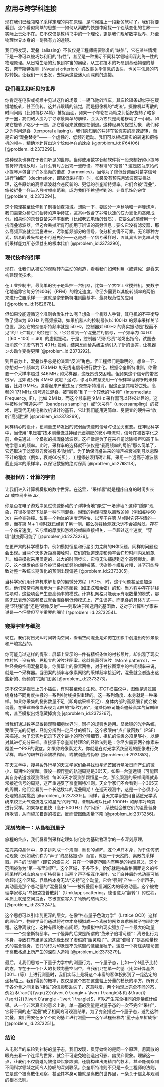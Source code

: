 ## 应用与跨学科连接

现在我们已经领略了采样定理的内在原理，是时候踏上一段新的旅程了。我们将要看到，这个看似简单的思想——如何从离散的快照中窥探一个连续变化的世界——实际上无处不在。它不仅仅是教科书中的一个理论，更是我们理解数字世界、乃至物理世界本身的一副强有力的透镜。

我们将发现，混叠（aliasing）不仅仅是工程师需要修复的“缺陷”，它在某些情境下是一种可以被巧妙利用的“特性”，甚至是一种揭示不同科学领域间深刻统一性的物理原理。从日常生活的幻象到宇宙的奥秘，从工程技术的巧思到基础物理的基石，奈奎斯特准则（Nyquist criterion）的故事关乎信息的丢失，也关乎信息的巧妙转换。让我们一同出发，去探索这些迷人而深刻的连接。

### 我们看见和听见的世界

你肯定在电影或视频中见过这样的场景：一辆飞驰的汽车，其车轮辐条却似乎在缓慢地旋转，甚至倒转。这并非眼睛的错觉，而是摄像机的“戏法”。摄像机以离散的时间间隔（比如每秒24帧）捕捉画面。如果一个车轮在两帧之间恰好旋转了略多于一圈，我们的大脑为了寻求最简单的解释，会认为它只是向前移动了一小段。如果它旋转了略少于一圈，那它看起来就像是在倒退。这种经典的视觉幻象，我们称之为时间混叠（temporal aliasing）。我们感知到的并非车轮真实的高速旋转，而是它的“混叠替身”——一个虚假的、低频的运动。我们可以根据真实的转速和摄像机的帧率，精确地计算出这个貌似存在的速度 [@problem_id:1764106] [@problem_id:2373299]。

这种现象也存在于我们听见的世界。当你使用数字音频软件将一段录制好的小提琴音符降调播放时，为什么有时会出现一些奇怪、不和谐的“鬼音”？这是因为原始的小提琴声包含了许多高频的谐波（harmonics）。当你为了降低音调而对数字信号进行“抽取”（decimation，即降低采样率）时，如果没有预先用滤波器妥善处理，这些原始的高频谐波就会违反新的、更低的奈奎斯特频率。它们会被“混叠”，像被折叠一样进入可听频率范围，成为我们不希望听到的、非音乐性的杂音 [@problem_id:2373294]。

这个原理甚至延伸到了刑事侦查领域。想象一下，要区分一声枪响和一声鞭炮声，我们需要分析它们独特的声学特征，这其中包含了非常快速的压力变化和高频成分。如果你的录音设备采样率很低（比如老式电话的音质），它要么必须使用一个抗混叠滤波器，但这会丢掉所有可能用于辨识的高频信息；要么它没有滤波器，那么高频声波就会混叠进来，污染低频部分的信号，使分析变得不可靠。无论哪种方式，信息的丢失都是不可避免的——这是对一个信号采样时，若其真实带宽超过我们采样能力所必须付出的根本代价 [@problem_id:2373290]。

### 现代技术的引擎

现在，让我们从被动的观察转向主动的创造，看看我们如何利用（或避免）混叠来构建现代技术。

在工业控制中，最简单的例子是监控一台机器，比如一个大型工业搅拌机。要数字化地追踪它每分钟600转（RPM）的稳定速度，你至少需要以其旋转频率的两倍来进行位置采样——这就是奈奎斯特准则最基本、最具规范性的应用 [@problem_id:1582678]。

但如果没能遵循这个准则会发生什么呢？想象一个机器人手臂，其电机的不平衡导致了频率为 $60\,\mathrm{Hz}$ 的高频振动。如果机器人的控制器仅以 $100\,\mathrm{Hz}$ 的频率采样关节位置，那么它的奈奎斯特频率就是 $50\,\mathrm{Hz}$。控制器对 $60\,\mathrm{Hz}$ 的真实振动是“视而不见”的！它“看到”的会是什么？它会看到一个混叠后的信号，一个频率为 $40\,\mathrm{Hz}$ （$|60 - 100| = 40$）的虚假振动。于是，控制器“尽职尽责”地发出指令，试图去抵消这个子虚乌有的 $40\,\mathrm{Hz}$ 振动，结果反而给系统主动引入了新的误差，让机器ンの动作变得更糟 [@problem_id:2373292]。

到目前为止，混叠似乎总是扮演着“反派”角色。但工程师们是聪明的。想象一下，你想对一个频率为 $173\,\mathrm{MHz}$ 的无线电信号进行数字化。根据奈奎斯特准则，你需要一个采样率超过 $346\,\mathrm{MHz}$ 的采样器，这既昂贵又困难。但如果这个信号的带宽很窄，比如说只有 $3\,\mathrm{MHz}$ 宽呢？这时，你可以故意使用一个采样率低得多的采样器，比如 $9\,\mathrm{MHz}$。这看起来严重违反了奈奎斯特准则，但这正是其精妙之处。高频的 $173\,\mathrm{MHz}$ 信号通过混叠，被“搬移”到了一个较低的“中频”（Intermediate Frequency, IF），比如 $2\,\mathrm{MHz}$，而这个频率是 $9\,\mathrm{MHz}$ 采样器可以轻松处理的。这种被称为“带通采样”（bandpass sampling）或“欠采样”（undersampling）的技术，是现代无线电接收机设计的基石，它让我们能用更简单、更便宜的硬件来“收听”高频世界 [@problem_id:2373269]。

同样精心的设计，在测量生命发出的微弱而快速的信号时也至关重要。在神经科学中，当使用“电压钳”技术测量流过神经元细胞膜的微小电流时，信号在被数字化之前，会先通过一个模拟的抗混叠滤波器。这样做是为了在采样前滤除噪声和高于生物学意义的频率。此时，采样率的选择就不仅仅是“最高频率的两倍”那么简单了，它还取决于滤波器的衰减有多“陡峭”。为了确保混叠进来的噪声被衰减到可以忽略不计的程度（例如，衰减60分贝），工程师必须精确计算，采用一个远高于滤波器截止频率的采样率，以保证数据的绝对保真 [@problem_id:2768118]。

### 模拟世界：计算的宇宙

让我们进入计算机模拟的数字世界。在这里，“采样器”就是程序自身的时间步长 $\Delta t$ 或空间步长 $\Delta x$。

你是否在电子游戏中见过快速移动的子弹神奇地“穿过”一堵薄墙？这种“隧穿”现象，在很多情况下就是一种时间混叠。游戏的物理引擎以离散的帧（例如每秒60次）来检查碰撞。如果一个物体的速度足够快，以至于在第 $N$ 帧时它还在墙的一侧，而在第 $N+1$ 帧时就已经到了另一侧，那么碰撞检测就永远不会被触发。存在一个临界速度，它与墙的厚度和游戏的帧率直接相关，一旦超过这个速度，“穿墙”就变得可能了 [@problem_id:2373286]。

在更严肃的科学模拟中，例如模拟恒星和行星引力之舞的N体问题，同样的问题也会出现。当两个天体近距离接触时，它们的轨道速度和频率会在短时间内急剧飙升。如果模拟采用固定的、过大的时间步长，它将无法捕捉到这个高频爆发。相反，这个爆发的能量会被混叠成低频的虚假振荡，污染整个模拟过程，甚至可能导致对整个系统长期演化的预测出现偏差 [@problem_id:2373305]。

当科学家们用计算机求解复杂的偏微分方程（PDEs）时，这个问题甚至更加深刻。他们常常将解表示为一系列基函数（如正弦和余弦）的和。当方程中存在非线性项时，这些项会产生更高频率的模式。计算机网格只能表示有限数量的模式，那些无法表示的高频模式就会混叠到低频模式上，产生误差。而混叠的具体方式——是“环绕折返”还是“镜像反射”——则取决于所选用的基函数，这对于计算科学家来说是一个细微但至关重要的细节 [@problem_id:2373254]。

### 窥探宇宙与细胞

现在，我们将目光从时间转向空间，看看空间混叠是如何在图像中创造出奇妙景象和严峻挑战的。

你可能见过这样的情形：屏幕上显示的一件有精细条纹的衬衫照片，却出现了现实中衬衫上没有的、更粗大的波纹状图案。这就是莫列波纹（Moiré patterns），一种经典的空间混叠现象。你屏幕上的像素网格，对于衬衫图案中的空间频率来说，就是一个采样器。当图案的频率与像素网格的采样频率接近时，混叠就会创造出这些新的、低频的“拍频”图案 [@problem_id:2373273]。

这不仅仅是视觉上的小插曲，有时甚至攸关生死。在CT扫描仪中，图像是通过围绕身体不同角度拍摄的一系列X射线投影重建的。这一系列角度，本身就是一种采样。如果你采集的投影数量不足（即角度采样不足），身体内部的高频细节就会被混叠，在重建图像中表现为明显的“条纹伪影”，这些伪影可能会遮蔽真实的解剖结构，甚至模拟出或隐藏掉病变 [@problem_id:2373267]。

当我们通过数字显微镜观察细胞世界时，同样的规则也适用。显微镜的光学系统，受限于光的衍射，只能分辨到一定尺寸的细节，这个极限由“点扩散函数”（PSF）来描述。为了忠实地记录下这个最小的可分辨细节，相机的像素必须足够小，以便对其进行充分采样。直接源于奈奎斯特理论的经验法则是：你至少需要两个像素来覆盖一个PSF的宽度。如果你的像素太大，你就是在对光学系统呈现的图像进行欠采样，精细的细节将会被模糊掉，或被混叠成伪影 [@problem_id:2931853]。

在天文学中，搜寻系外行星的天文学家们会寻找恒星光芒因行星凌日而产生的微小、周期性的变暗。假设一颗行星的轨道周期是365天。如果一台望远镜（可能因其自身轨道或观测限制）每366天才观测那颗恒星一次，那么观测的采样间隔就非常接近信号的周期，这严重违反了奈奎斯特准则。天文学家们不会看到一个365天的周期，他们会看到一个长达数年的混叠周期！在巡天观测中，这是一个必须小心处理的真实挑战 [@problem_id:2373316]。同样，当天文学家使用自适应光学系统来校正大气湍流造成的星光“闪烁”时，控制系统以比如 $1000\,\mathrm{Hz}$ 的频率对畸变进行采样。如果存在更快（高于 $500\,\mathrm{Hz}$）的“闪烁”，系统就会被它们的混叠替身所欺骗，从而施加错误的校正，反而使图像质量下降 [@problem_id:2373256]。

### 深刻的统一：从晶格到量子

旅程的终点，我们将看到采样定理如何化身为基础物理学的一条深刻原理。

在完美的晶体中，原子排列成一个规则、重复的点阵。这个点阵本身，对于任何波动现象（例如我们称为“声子”的晶格振动）而言，就是一个天然的、离散的采样器。声子的“动量”（即它的波矢 $k$）只在一个特定范围内有明确的物理意义，这个范围被称为“第一布里渊区”。这个区域，不多不少，恰好就是由晶格间距定义的空间采样所对应的奈奎斯特频带！当两个声子相互作用时，它们合并后的总动量可能会超出这个区域。但晶格本身无法“支持”这个动量，它会“强制”产生一个新声子，其动量是那个总动量的“混叠替身”——被折叠回布里渊区内的等效动量。这个被物理学家称为“乌姆克拉普散射”（Umklapp scattering，德语意为“翻转”）的过程，本质上就是空间混叠，它被直接写入了物质的结构深处 [@problem_id:2373247]。

这个思想可以引申到更深的层次。在像“格点量子色动力学”（Lattice QCD）这样的理论中，物理学家们通过将时空本身模拟成一个离散的网格来求解粒子物理的方程。这种离散化，这种有限的格点间距，为模拟中的现实强加了一个最大的动量——一个奈奎斯特频率。一个怪异的后果是所谓的“费米子倍增问题”：离散化行为本身，导致在布里渊区的边缘出现了虚假的“幽灵粒子”。这些“倍增子”是高动量模式的混叠替身，它们的行为却像是不受欢迎的低能量粒子。这是一个将连续理论置于离散格点上所产生的深刻人造物 [@problem_id:2373279]。

最后，让我们思考一下量子力学中的测量行为。一个量子态，比如一个N量子比特的态，存在于一个巨大的复数向量空间中。当我们只在单一的基（比如计算基矢 $\lvert 001\dots\rangle$ 等）上进行测量时，我们实际上是将这个丰富的客体投影到了一组选定的坐标轴上。我们得到的概率，仅仅是这个态在这些轴上分量的模长的平方。所有关于各分量之间复数“相位”的信息都丢失了。这意味着，两个物理上完全不同的态，例如 $\frac{1}{\sqrt{2}}(\lvert 0 \rangle + \lvert 1 \rangle)$ 和 $\frac{1}{\sqrt{2}}(\lvert 0 \rangle - \lvert 1 \rangle)$，可以产生完全相同的测量统计结果。从一个非常真实的意义上讲，单一基的测量是对量子态的一次不完全“采样”，它将不同的态“混叠”成了相同的可观测结果。为了完全描述一个量子态，避免这种混叠，我们需要在多个不同的基上进行测量——这个过程被称为“量子态层析成像” [@problem_id:2373251]。

### 结论

从电影里的车轮到神秘的量子态，我们发现，贯穿始终的是同一个原理。用离散的眼光去看一个连续的世界，就会不可避免地创造出幻影、幽灵和假象。理解这一点，让我们不仅能避免被这些假象欺骗，还能构建出更精良的技术，甚至能洞察到不同科学领域之间令人惊叹的深刻联系。奈奎斯特准则不只是一条工程师的法则，它是这个被离散化观察、甚至其本身可能就是离散的世界里，一条关于信息与观测的根本法则。